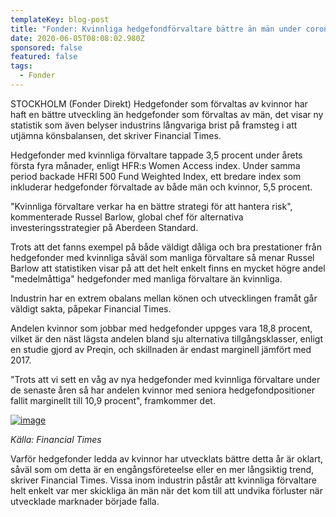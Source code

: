 ```yaml
---
templateKey: blog-post
title: "Fonder: Kvinnliga hedgefondförvaltare bättre än män under coronakrisen"
date: 2020-06-05T08:08:02.980Z
sponsored: false
featured: false
tags:
  - Fonder
---
```

STOCKHOLM (Fonder Direkt) Hedgefonder som förvaltas av kvinnor har haft en bättre utveckling än hedgefonder som förvaltas av män, det visar ny statistik som även belyser industrins långvariga brist på framsteg i att utjämna könsbalansen, det skriver Financial Times.

Hedgefonder med kvinnliga förvaltare tappade 3,5 procent under årets första fyra månader, enligt HFR:s Women Access index. Under samma period backade HFRI 500 Fund Weighted Index, ett bredare index som inkluderar hedgefonder förvaltade av både män och kvinnor, 5,5 procent.

"Kvinnliga förvaltare verkar ha en bättre strategi för att hantera risk", kommenterade Russel Barlow, global chef för alternativa investeringsstrategier på Aberdeen Standard.

Trots att det fanns exempel på både väldigt dåliga och bra prestationer från hedgefonder med kvinnliga såväl som manliga förvaltare så menar Russel Barlow att statistiken visar på att det helt enkelt finns en mycket högre andel "medelmåttiga" hedgefonder med manliga förvaltare än kvinnliga.

Industrin har en extrem obalans mellan könen och utvecklingen framåt går väldigt sakta, påpekar Financial Times.

Andelen kvinnor som jobbar med hedgefonder uppges vara 18,8 procent, vilket är den näst lägsta andelen bland sju alternativa tillgångsklasser, enligt en studie gjord av Preqin, och skillnaden är endast marginell jämfört med 2017.

"Trots att vi sett en våg av nya hedgefonder med kvinnliga förvaltare under de senaste åren så har andelen kvinnor med seniora hedgefondpositioner fallit marginellt till 10,9 procent", framkommer det.

[![image](https://i.direkt.se/200605/585397701.png)](https://i.direkt.se/200605/585397701.png)

*Källa: Financial Times*

Varför hedgefonder ledda av kvinnor har utvecklats bättre detta år är oklart, såväl som om detta är en engångsföreteelse eller en mer långsiktig trend, skriver Financial Times. Vissa inom industrin påstår att kvinnliga förvaltare helt enkelt var mer skickliga än män när det kom till att undvika förluster när utvecklade marknader började falla.